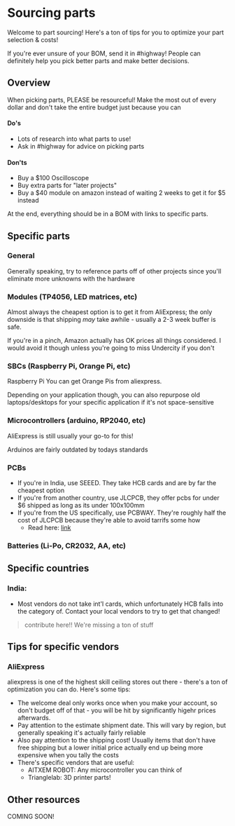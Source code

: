 # Sourcing parts

Welcome to part sourcing! Here's a ton of tips for you to optimize your part selection & costs!

If you're ever unsure of your BOM, send it in #highway! People can definitely help you pick better parts and make better decisions.

## Overview
When picking parts, PLEASE be resourceful! Make the most out of every dollar and don't take the entire budget just because you can

#### Do's

- Lots of research into what parts to use!
- Ask in #highway for advice on picking parts

#### Don'ts

- Buy a $100 Oscilloscope
- Buy extra parts for "later projects"
- Buy a $40 module on amazon instead of waiting 2 weeks to get it for $5 instead

At the end, everything should be in a BOM with links to specific parts.


## Specific parts

### General

Generally speaking, try to reference parts off of other projects since you'll eliminate more unknowns with the hardware

### Modules (TP4056, LED matrices, etc)

Almost always the cheapest option is to get it from AliExpress; the only downside is that shipping *may* take awhile - usually a 2-3 week buffer is safe.

If you're in a pinch, Amazon actually has OK prices all things considered. I would avoid it though unless you're going to miss Undercity if you don't

### SBCs (Raspberry Pi, Orange Pi, etc)
Raspberry Pi
You can get Orange Pis from aliexpress.

Depending on your application though, you can also repurpose old laptops/desktops for your specific application if it's not space-sensitive

### Microcontrollers (arduino, RP2040, etc)
AliExpress is still usually your go-to for this! 

Arduinos are fairly outdated by todays standards

### PCBs

- If you're in India, use SEEED. They take HCB cards and are by far the cheapest option
- If you're from another country, use JLCPCB, they offer pcbs for under $6 shipped as long as its under 100x100mm
- If you're from the US specifically, use PCBWAY. They're roughly half the cost of JLCPCB because they're able to avoid tarrifs some how
    - Read here: [link](https://www.pcbway.com/blog/News/Impact_of_the_New_U_S_Tariff_Policy_on_Customs_Clearance_51dff4fd.html)

### Batteries (Li-Po, CR2032, AA, etc)

## Specific countries

### India:
- Most vendors do not take int'l cards, which unfortunately HCB falls into the category of. Contact your local vendors to try to get that changed!

> contribute here!! We're missing a ton of stuff

## Tips for specific vendors

### AliExpress
aliexpress is one of the highest skill ceiling stores out there - there's a ton of optimization you can do. Here's some tips:

- The welcome deal only works once when you make your account, so don't budget off of that - you will be hit by significantly higehr prices afterwards.
- Pay attention to the estimate shipment date. This will vary by region, but generally speaking it's actually fairly reliable
- Also pay attention to the shipping cost! Usually items that don't have free shipping but a lower initial price actually end up being more expensive when you tally the costs
- There's specific vendors that are useful:
    - AITXEM ROBOT: Any microcontroller you can think of
    - Trianglelab: 3D printer parts!

## Other resources

COMING SOON!

<!-- ### VORON Sourcing guide

### ANNEX ENGINEERING Sourcing guide -->